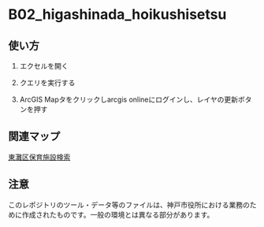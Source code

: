 # B02_higashinada_hoikushisetsu

## 使い方

1. エクセルを開く

1. クエリを実行する

1. ArcGIS Mapタをクリックしarcgis onlineにログインし、レイヤの更新ボタンを押す

## 関連マップ
[東灘区保育施設検索](https://kobecity.maps.arcgis.com/apps/webappviewer/index.html?id=d322259eacd641118a4ad12444d5179b)

## 注意
このレポジトリのツール・データ等のファイルは、神戸市役所における業務のために作成されたものです。一般の環境とは異なる部分があります。
